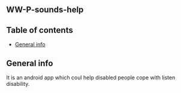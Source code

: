 ## WW-P-sounds-help

## Table of contents
* [General info](#general-info)

## General info
It is an android app which coul help disabled people cope with listen disability.